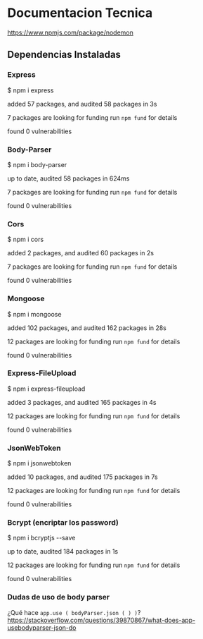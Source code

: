 # Documentacion Tecnica


https://www.npmjs.com/package/nodemon

## Dependencias Instaladas

### Express
$ npm i express

added 57 packages, and audited 58 packages in 3s

7 packages are looking for funding
  run `npm fund` for details

found 0 vulnerabilities

### Body-Parser
$ npm i body-parser

up to date, audited 58 packages in 624ms

7 packages are looking for funding
  run `npm fund` for details

found 0 vulnerabilities

### Cors 
$ npm i cors

added 2 packages, and audited 60 packages in 2s

7 packages are looking for funding
  run `npm fund` for details

found 0 vulnerabilities

### Mongoose
$ npm i mongoose

added 102 packages, and audited 162 packages in 28s

12 packages are looking for funding
  run `npm fund` for details

found 0 vulnerabilities

### Express-FileUpload
$ npm i express-fileupload

added 3 packages, and audited 165 packages in 4s

12 packages are looking for funding
  run `npm fund` for details

found 0 vulnerabilities

### JsonWebToken
$ npm i jsonwebtoken

added 10 packages, and audited 175 packages in 7s

12 packages are looking for funding
  run `npm fund` for details

found 0 vulnerabilities

### Bcrypt (encriptar los password)
$ npm i bcryptjs --save

up to date, audited 184 packages in 1s

12 packages are looking for funding
  run `npm fund` for details

found 0 vulnerabilities

### Dudas de uso de body parser
¿Qué hace `app.use ( bodyParser.json ( ) )`?
https://stackoverflow.com/questions/39870867/what-does-app-usebodyparser-json-do